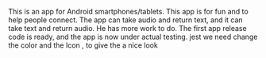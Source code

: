 

This is an app for Android smartphones/tablets. This app is for fun and to help people connect. The app can take audio and return text, and it can take text and return audio. He has more work to do.
The first app release code is ready, and the app is now under actual testing.
jest we need change the color and the Icon , to give the a nice look 



